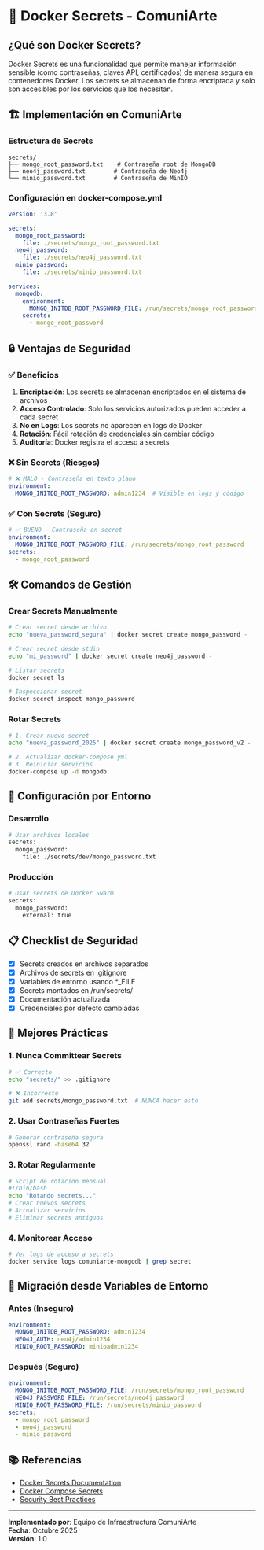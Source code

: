 # 🔐 Docker Secrets - ComuniArte

## ¿Qué son Docker Secrets?

Docker Secrets es una funcionalidad que permite manejar información sensible (como contraseñas, claves API, certificados) de manera segura en contenedores Docker. Los secrets se almacenan de forma encriptada y solo son accesibles por los servicios que los necesitan.

## 🏗️ Implementación en ComuniArte

### Estructura de Secrets

```
secrets/
├── mongo_root_password.txt    # Contraseña root de MongoDB
├── neo4j_password.txt        # Contraseña de Neo4j
└── minio_password.txt        # Contraseña de MinIO
```

### Configuración en docker-compose.yml

```yaml
version: '3.8'

secrets:
  mongo_root_password:
    file: ./secrets/mongo_root_password.txt
  neo4j_password:
    file: ./secrets/neo4j_password.txt
  minio_password:
    file: ./secrets/minio_password.txt

services:
  mongodb:
    environment:
      MONGO_INITDB_ROOT_PASSWORD_FILE: /run/secrets/mongo_root_password
    secrets:
      - mongo_root_password
```

## 🔒 Ventajas de Seguridad

### ✅ Beneficios

1. **Encriptación**: Los secrets se almacenan encriptados en el sistema de archivos
2. **Acceso Controlado**: Solo los servicios autorizados pueden acceder a cada secret
3. **No en Logs**: Los secrets no aparecen en logs de Docker
4. **Rotación**: Fácil rotación de credenciales sin cambiar código
5. **Auditoría**: Docker registra el acceso a secrets

### ❌ Sin Secrets (Riesgos)

```yaml
# ❌ MALO - Contraseña en texto plano
environment:
  MONGO_INITDB_ROOT_PASSWORD: admin1234  # Visible en logs y código
```

### ✅ Con Secrets (Seguro)

```yaml
# ✅ BUENO - Contraseña en secret
environment:
  MONGO_INITDB_ROOT_PASSWORD_FILE: /run/secrets/mongo_root_password
secrets:
  - mongo_root_password
```

## 🛠️ Comandos de Gestión

### Crear Secrets Manualmente

```bash
# Crear secret desde archivo
echo "nueva_password_segura" | docker secret create mongo_password -

# Crear secret desde stdin
echo "mi_password" | docker secret create neo4j_password -

# Listar secrets
docker secret ls

# Inspeccionar secret
docker secret inspect mongo_password
```

### Rotar Secrets

```bash
# 1. Crear nuevo secret
echo "nueva_password_2025" | docker secret create mongo_password_v2 -

# 2. Actualizar docker-compose.yml
# 3. Reiniciar servicios
docker-compose up -d mongodb
```

## 🔧 Configuración por Entorno

### Desarrollo
```bash
# Usar archivos locales
secrets:
  mongo_password:
    file: ./secrets/dev/mongo_password.txt
```

### Producción
```bash
# Usar secrets de Docker Swarm
secrets:
  mongo_password:
    external: true
```

## 📋 Checklist de Seguridad

- [x] Secrets creados en archivos separados
- [x] Archivos de secrets en .gitignore
- [x] Variables de entorno usando *_FILE
- [x] Secrets montados en /run/secrets/
- [x] Documentación actualizada
- [x] Credenciales por defecto cambiadas

## 🚨 Mejores Prácticas

### 1. **Nunca Committear Secrets**
```bash
# ✅ Correcto
echo "secrets/" >> .gitignore

# ❌ Incorrecto
git add secrets/mongo_password.txt  # NUNCA hacer esto
```

### 2. **Usar Contraseñas Fuertes**
```bash
# Generar contraseña segura
openssl rand -base64 32
```

### 3. **Rotar Regularmente**
```bash
# Script de rotación mensual
#!/bin/bash
echo "Rotando secrets..."
# Crear nuevos secrets
# Actualizar servicios
# Eliminar secrets antiguos
```

### 4. **Monitorear Acceso**
```bash
# Ver logs de acceso a secrets
docker service logs comuniarte-mongodb | grep secret
```

## 🔄 Migración desde Variables de Entorno

### Antes (Inseguro)
```yaml
environment:
  MONGO_INITDB_ROOT_PASSWORD: admin1234
  NEO4J_AUTH: neo4j/admin1234
  MINIO_ROOT_PASSWORD: minioadmin1234
```

### Después (Seguro)
```yaml
environment:
  MONGO_INITDB_ROOT_PASSWORD_FILE: /run/secrets/mongo_root_password
  NEO4J_PASSWORD_FILE: /run/secrets/neo4j_password
  MINIO_ROOT_PASSWORD_FILE: /run/secrets/minio_password
secrets:
  - mongo_root_password
  - neo4j_password
  - minio_password
```

## 📚 Referencias

- [Docker Secrets Documentation](https://docs.docker.com/engine/swarm/secrets/)
- [Docker Compose Secrets](https://docs.docker.com/compose/compose-file/compose-file-v3/#secrets)
- [Security Best Practices](https://docs.docker.com/engine/security/)

---

**Implementado por**: Equipo de Infraestructura ComuniArte  
**Fecha**: Octubre 2025  
**Versión**: 1.0
